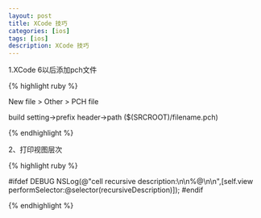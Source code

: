 ```yaml
---
layout: post
title: XCode 技巧
categories: [ios]
tags: [ios]
description: XCode 技巧
---
```


1.XCode 6以后添加pch文件

{% highlight ruby %}

New file > Other > PCH file

build setting->prefix header->path ($(SRCROOT)/filename.pch)

{% endhighlight %}

2、打印视图层次

{% highlight ruby %}

#ifdef DEBUG
    NSLog(@"cell recursive description:\n\n%@\n\n",[self.view performSelector:@selector(recursiveDescription)]);
#endif

{% endhighlight %}

